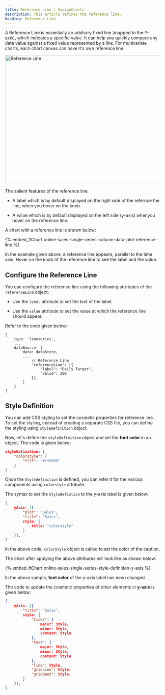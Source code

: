 ```yaml
---
title: Reference Line | FusionCharts
description: This article defines the reference line.
heading: Reference Line
---
```


A Reference Line is essentially an arbitrary fixed line (mapped to the Y-axis), which indicates a specific value. It can help you quickly compare any data value against a fixed value represented by a line. For multivariate charts, each chart canvas can have it's own reference line. 

<img src="{% site.BASE_URL %}/images/fusiontime-component-reference-line.png" alt="Reference Line" width="700" height="420">

The salient features of the reference line:

* A label which is by default displayed on the right side of the refernce the line, when you hover on the knob.

* A value which is by default displayed on the left side (y-axis) whenyou hover on the reference line. 

A chart with a reference line is shown below:

{% embed_ftChart online-sales-single-series-column-data-plot-reference-line %}

In the example given above, a reference line appears, parallel to the time axis. Hover on the knob of the reference line to see the label and the value.

## Configure the Reference Line

You can configure the reference line using the following attributes of the `referenceLine` object:

* Use the `label` attribute to set the text of the label.

* Use the `value` attribute to set the value at which the reference line should appear.

Refer to the code given below:

```
{
    type: 'timeseries',
    ...
    dataSource: {
        data: dataStore,
        ...
            // Reference Line
            "referenceLine": [{
                "label": "Daily Target",
                "value": 300
            }],
        }
    }
}
```

## Style Definition

You can add CSS styling to set the cosmetic properties for reference line. To set the styling, instead of creating a separate CSS file, you can define the styling using `StyleDefinition` object.

Now, let's define the `styleDefinition` object and set the **font color** in an object. The code is given below:

```json
styleDefinition: {
    "colorstyle": {
        "fill": "#ff0000"
    }
}
```

Once the `StyleDefinition` is defined, you can refer it for the various components using `colorstyle` attribute.

The syntax to set the `StyleDefintion` to the y-axis label is given below:

```json
{
    yAxis: [{
        "plot": "Sales",
        "title": "Sales",
        style: {
            title: "colorstyle"
        }
    }],
}
```

In the above code, `colorStyle` object is called to set the color of the caption.

The chart after applying the above attributes will look like as shown below:

{% embed_ftChart online-sales-single-series-style-definition-y-axis %}

In the above sample, **font color** of the y-axis label has been changed. 

The code to update the cosmetic properties of other elements in **y-axis** is given below:

```json
{
    yAxis: [{
        "title": "Sales",
        style: {
            "ticks": {
                major: Style,
                minor: Style,
                context: Style
            },
            "text": {
                major: Style,
                minor: Style,
                context: Style
            },
            "line": Style,
            "gridLine": Style,
            "gridBand": Style
        }
    }],
}
```